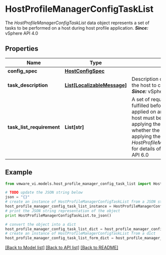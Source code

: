 # HostProfileManagerConfigTaskList

The *HostProfileManagerConfigTaskList* data object represents a set of tasks to be performed on a host during host profile application.  ***Since:*** vSphere API 4.0 

## Properties
Name | Type | Description | Notes
------------ | ------------- | ------------- | -------------
**config_spec** | [**HostConfigSpec**](HostConfigSpec.md) |  | [optional] 
**task_description** | [**List[LocalizableMessage]**](LocalizableMessage.md) | Description of tasks that will be performed on the host to carry out HostProfile application.  ***Since:*** vSphere API 4.0  | [optional] 
**task_list_requirement** | **List[str]** | A set of requirements whose actions must be fulfilled before and/or after the task list is applied on an ESXi host, e.g.  whether the ESXi host must be in maintenance mode prior to applying the &lt;code&gt;configSpec&lt;/code&gt;, or whether the host will need to be rebooted after applying the &lt;code&gt;configSpec&lt;/code&gt;. See *HostProfileManagerTaskListRequirement_enum* for details of supported values.  ***Since:*** vSphere API 6.0  | [optional] 

## Example

```python
from vmware_vi.models.host_profile_manager_config_task_list import HostProfileManagerConfigTaskList

# TODO update the JSON string below
json = "{}"
# create an instance of HostProfileManagerConfigTaskList from a JSON string
host_profile_manager_config_task_list_instance = HostProfileManagerConfigTaskList.from_json(json)
# print the JSON string representation of the object
print HostProfileManagerConfigTaskList.to_json()

# convert the object into a dict
host_profile_manager_config_task_list_dict = host_profile_manager_config_task_list_instance.to_dict()
# create an instance of HostProfileManagerConfigTaskList from a dict
host_profile_manager_config_task_list_form_dict = host_profile_manager_config_task_list.from_dict(host_profile_manager_config_task_list_dict)
```
[[Back to Model list]](../README.md#documentation-for-models) [[Back to API list]](../README.md#documentation-for-api-endpoints) [[Back to README]](../README.md)


